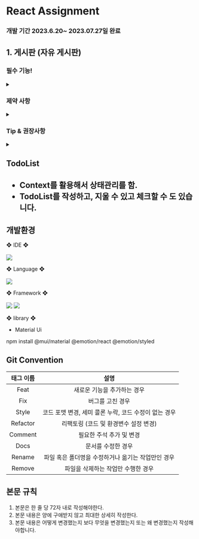 # React Assignment

### 개발 기간 2023.6.20~ 2023.07.27일 완료

## 1. 게시판 (자유 게시판)

### 필수 기능!

<details>
<summary></summary>

- 테이블(정렬)
- 페이징 처리(페이지, 항목표시)
- 검색기능 (필터, 키워드 검색)
- 데이터 CRUD 기능 구현 (Create, Read, Update, Delete)
- 브라우저 스토리지를 이용하에 데이터 관리
  (세션, 로컬, 쿠키 상관없음)
- UI 디자인 (재량껏)
</details>

### 제약 사항

<details>
<summary></summary>
- UI의 경우 라이브러리 사용 가능하나, 기능의 경우 (검색 등) 라이브러리 사용이 아닌 직접 개발!
</details>

### Tip & 권장사항

<details>
<summary></summary>
  
- ESLint 및 Prettier 적용 (코드 포맷팅)
- ES6+ 문법 사용
- Github로 소스 관리 및 README 작성 (필수!)
- Commit Convention을 지키는 것을 권장 (추후 협업을 위함)
- 최대한 본인이 사용자라고 생각하고 작업.
- 디자인은 중요하지 않습니다. 기능 구현을 우선순위로 두세요.
</details>

<h2>TodoList<h2>

- Context를 활용해서 상태관리를 함.
- TodoList를 작성하고, 지울 수 있고 체크할 수 도 있습니다.

<h2>개발환경</h2>

❖ IDE ❖ <br><br>
<img src="https://img.shields.io/badge/Visual Studio Code-007ACC?style=flat&logo=Visual Studio Code&logoColor=white"/>

❖ Language ❖ <br><br>
<img src="https://img.shields.io/badge/JavaScript-F7DF1E?style=flat&logo=javascript&logoColor=black" />

❖ Framework ❖ <br><br>
<img src="https://img.shields.io/badge/React-61DAFB?style=flat&logo=react&logoColor=black"/>
<img src="https://img.shields.io/badge/npm v9.6.7-CB3837?style=flat&logo=npm&logoColor=white"/>

❖ library ❖

- Material Ui

npm install @mui/material @emotion/react @emotion/styled

## Git Convention

| 태그 이름 |                         설명                          |
| :-------: | :---------------------------------------------------: |
|   Feat    |              새로운 기능을 추가하는 경우              |
|    Fix    |                   버그를 고친 경우                    |
|   Style   | 코드 포맷 변경, 세미 콜론 누락, 코드 수정이 없는 경우 |
| Refactor  |         리팩토링 (코드 및 환경변수 설정 변경)         |
|  Comment  |               필요한 주석 추가 및 변경                |
|   Docs    |                  문서를 수정한 경우                   |
|  Rename   |  파일 혹은 폴더명을 수정하거나 옮기는 작업만인 경우   |
|  Remove   |          파일을 삭제하는 작업만 수행한 경우           |

## 본문 규칙

1. 본문은 한 줄 당 72자 내로 작성해야한다.
2. 본문 내용은 양에 구애받지 않고 최대한 상세히 작성한다.
3. 본문 내용은 어떻게 변경했는지 보다 무엇을 변경했는지 또는 왜 변경했는지 작성해야합니다.
